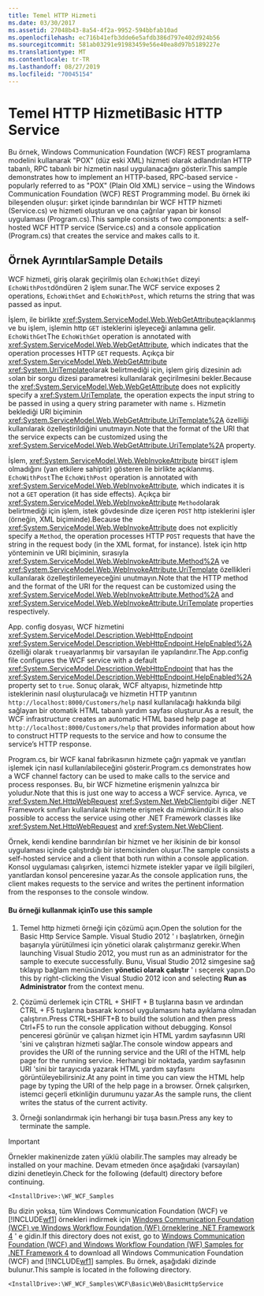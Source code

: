 ```yaml
---
title: Temel HTTP Hizmeti
ms.date: 03/30/2017
ms.assetid: 27048b43-8a54-4f2a-9952-594bbfab10ad
ms.openlocfilehash: ec716b41efb3dde6e5afdb386d797e402d924b56
ms.sourcegitcommit: 581ab03291e91983459e56e40ea8d97b5189227e
ms.translationtype: MT
ms.contentlocale: tr-TR
ms.lasthandoff: 08/27/2019
ms.locfileid: "70045154"
---
```

# <a name="basic-http-service"></a><span data-ttu-id="d42c3-102">Temel HTTP Hizmeti</span><span class="sxs-lookup"><span data-stu-id="d42c3-102">Basic HTTP Service</span></span>

<span data-ttu-id="d42c3-103">Bu örnek, Windows Communication Foundation (WCF) REST programlama modelini kullanarak "POX" (düz eski XML) hizmeti olarak adlandırılan HTTP tabanlı, RPC tabanlı bir hizmetin nasıl uygulanacağını gösterir.</span><span class="sxs-lookup"><span data-stu-id="d42c3-103">This sample demonstrates how to implement an HTTP-based, RPC-based service - popularly referred to as "POX" (Plain Old XML) service – using the Windows Communication Foundation (WCF) REST Programming model.</span></span> <span data-ttu-id="d42c3-104">Bu örnek iki bileşenden oluşur: şirket içinde barındırılan bir WCF HTTP hizmeti (Service.cs) ve hizmeti oluşturan ve ona çağrılar yapan bir konsol uygulaması (Program.cs).</span><span class="sxs-lookup"><span data-stu-id="d42c3-104">This sample consists of two components: a self-hosted WCF HTTP service (Service.cs) and a console application (Program.cs) that creates the service and makes calls to it.</span></span>

## <a name="sample-details"></a><span data-ttu-id="d42c3-105">Örnek Ayrıntılar</span><span class="sxs-lookup"><span data-stu-id="d42c3-105">Sample Details</span></span>

<span data-ttu-id="d42c3-106">WCF hizmeti, giriş olarak geçirilmiş olan `EchoWithGet` dizeyi `EchoWithPost`döndüren 2 işlem sunar.</span><span class="sxs-lookup"><span data-stu-id="d42c3-106">The WCF service exposes 2 operations, `EchoWithGet` and `EchoWithPost`, which returns the string that was passed as input.</span></span>

<span data-ttu-id="d42c3-107">İşlem, ile birlikte <xref:System.ServiceModel.Web.WebGetAttribute>açıklanmış ve bu işlem, işlemin http `GET` isteklerini işleyeceği anlamına gelir. `EchoWithGet`</span><span class="sxs-lookup"><span data-stu-id="d42c3-107">The `EchoWithGet` operation is annotated with <xref:System.ServiceModel.Web.WebGetAttribute>, which indicates that the operation processes HTTP `GET` requests.</span></span> <span data-ttu-id="d42c3-108">Açıkça bir <xref:System.ServiceModel.Web.WebGetAttribute> <xref:System.UriTemplate>olarak belirtmediği için, işlem giriş dizesinin adı `s`olan bir sorgu dizesi parametresi kullanılarak geçirilmesini bekler.</span><span class="sxs-lookup"><span data-stu-id="d42c3-108">Because the <xref:System.ServiceModel.Web.WebGetAttribute> does not explicitly specify a <xref:System.UriTemplate>, the operation expects the input string to be passed in using a query string parameter with name `s`.</span></span> <span data-ttu-id="d42c3-109">Hizmetin beklediği URI biçiminin <xref:System.ServiceModel.Web.WebGetAttribute.UriTemplate%2A> özelliği kullanılarak özelleştirildiğini unutmayın.</span><span class="sxs-lookup"><span data-stu-id="d42c3-109">Note that the format of the URI that the service expects can be customized using the <xref:System.ServiceModel.Web.WebGetAttribute.UriTemplate%2A> property.</span></span>

<span data-ttu-id="d42c3-110">İşlem, <xref:System.ServiceModel.Web.WebInvokeAttribute> bir`GET` işlem olmadığını (yan etkilere sahiptir) gösteren ile birlikte açıklanmış. `EchoWithPost`</span><span class="sxs-lookup"><span data-stu-id="d42c3-110">The `EchoWithPost` operation is annotated with <xref:System.ServiceModel.Web.WebInvokeAttribute>, which indicates it is not a `GET` operation (it has side effects).</span></span> <span data-ttu-id="d42c3-111">Açıkça bir <xref:System.ServiceModel.Web.WebInvokeAttribute> `Method`olarak belirtmediği için işlem, istek gövdesinde dize içeren `POST` http isteklerini işler (örneğin, XML biçiminde).</span><span class="sxs-lookup"><span data-stu-id="d42c3-111">Because the <xref:System.ServiceModel.Web.WebInvokeAttribute> does not explicitly specify a `Method`, the operation processes HTTP `POST` requests that have the string in the request body (in the XML format, for instance).</span></span> <span data-ttu-id="d42c3-112">İstek için http yönteminin ve URI biçiminin, sırasıyla <xref:System.ServiceModel.Web.WebInvokeAttribute.Method%2A> ve <xref:System.ServiceModel.Web.WebInvokeAttribute.UriTemplate> özellikleri kullanılarak özelleştirilemeyeceğini unutmayın.</span><span class="sxs-lookup"><span data-stu-id="d42c3-112">Note that the HTTP method and the format of the URI for the request can be customized using the <xref:System.ServiceModel.Web.WebInvokeAttribute.Method%2A> and <xref:System.ServiceModel.Web.WebInvokeAttribute.UriTemplate> properties respectively.</span></span>

<span data-ttu-id="d42c3-113">App. config dosyası, WCF hizmetini <xref:System.ServiceModel.Description.WebHttpEndpoint> <xref:System.ServiceModel.Description.WebHttpEndpoint.HelpEnabled%2A> özelliği olarak `true`ayarlanmış bir varsayılan ile yapılandırır.</span><span class="sxs-lookup"><span data-stu-id="d42c3-113">The App.config file configures the WCF service with a default <xref:System.ServiceModel.Description.WebHttpEndpoint> that has the <xref:System.ServiceModel.Description.WebHttpEndpoint.HelpEnabled%2A> property set to `true`.</span></span> <span data-ttu-id="d42c3-114">Sonuç olarak, WCF altyapısı, hizmetinde http isteklerinin nasıl oluşturulacağı ve hizmetin HTTP yanıtının `http://localhost:8000/Customers/help` nasıl kullanılacağı hakkında bilgi sağlayan bir otomatik HTML tabanlı yardım sayfası oluşturur.</span><span class="sxs-lookup"><span data-stu-id="d42c3-114">As a result, the WCF infrastructure creates an automatic HTML based help page at `http://localhost:8000/Customers/help` that provides information about how to construct HTTP requests to the service and how to consume the service’s HTTP response.</span></span>

<span data-ttu-id="d42c3-115">Program.cs, bir WCF kanal fabrikasının hizmete çağrı yapmak ve yanıtları işlemek için nasıl kullanılabileceğini gösterir.</span><span class="sxs-lookup"><span data-stu-id="d42c3-115">Program.cs demonstrates how a WCF channel factory can be used to make calls to the service and process responses.</span></span> <span data-ttu-id="d42c3-116">Bu, bir WCF hizmetine erişmenin yalnızca bir yoludur.</span><span class="sxs-lookup"><span data-stu-id="d42c3-116">Note that this is just one way to access a WCF service.</span></span> <span data-ttu-id="d42c3-117">Ayrıca, ve <xref:System.Net.HttpWebRequest> <xref:System.Net.WebClient>gibi diğer .NET Framework sınıfları kullanılarak hizmete erişmek da mümkündür.</span><span class="sxs-lookup"><span data-stu-id="d42c3-117">It is also possible to access the service using other .NET Framework classes like <xref:System.Net.HttpWebRequest> and <xref:System.Net.WebClient>.</span></span>

<span data-ttu-id="d42c3-118">Örnek, kendi kendine barındırılan bir hizmet ve her ikisinin de bir konsol uygulaması içinde çalıştırdığı bir istemcisinden oluşur.</span><span class="sxs-lookup"><span data-stu-id="d42c3-118">The sample consists a self-hosted service and a client that both run within a console application.</span></span> <span data-ttu-id="d42c3-119">Konsol uygulaması çalışırken, istemci hizmete istekler yapar ve ilgili bilgileri, yanıtlardan konsol penceresine yazar.</span><span class="sxs-lookup"><span data-stu-id="d42c3-119">As the console application runs, the client makes requests to the service and writes the pertinent information from the responses to the console window.</span></span>

#### <a name="to-use-this-sample"></a><span data-ttu-id="d42c3-120">Bu örneği kullanmak için</span><span class="sxs-lookup"><span data-stu-id="d42c3-120">To use this sample</span></span>

1. <span data-ttu-id="d42c3-121">Temel http hizmeti örneği için çözümü açın.</span><span class="sxs-lookup"><span data-stu-id="d42c3-121">Open the solution for the Basic Http Service Sample.</span></span> <span data-ttu-id="d42c3-122">Visual Studio 2012 ' ı başlatırken, örneğin başarıyla yürütülmesi için yönetici olarak çalıştırmanız gerekir.</span><span class="sxs-lookup"><span data-stu-id="d42c3-122">When launching Visual Studio 2012, you must run as an administrator for the sample to execute successfully.</span></span> <span data-ttu-id="d42c3-123">Bunu, Visual Studio 2012 simgesine sağ tıklayıp bağlam menüsünden **yönetici olarak çalıştır** ' ı seçerek yapın.</span><span class="sxs-lookup"><span data-stu-id="d42c3-123">Do this by right-clicking the Visual Studio 2012 icon and selecting **Run as Administrator** from the context menu.</span></span>

2. <span data-ttu-id="d42c3-124">Çözümü derlemek için CTRL + SHIFT + B tuşlarına basın ve ardından CTRL + F5 tuşlarına basarak konsol uygulamasını hata ayıklama olmadan çalıştırın.</span><span class="sxs-lookup"><span data-stu-id="d42c3-124">Press CTRL+SHIFT+B to build the solution and then press Ctrl+F5 to run the console application without debugging.</span></span> <span data-ttu-id="d42c3-125">Konsol penceresi görünür ve çalışan hizmet için HTML yardım sayfasının URI 'sini ve çalıştıran hizmeti sağlar.</span><span class="sxs-lookup"><span data-stu-id="d42c3-125">The console window appears and provides the URI of the running service and the URI of the HTML help page for the running service.</span></span> <span data-ttu-id="d42c3-126">Herhangi bir noktada, yardım sayfasının URI 'sini bir tarayıcıda yazarak HTML yardım sayfasını görüntüleyebilirsiniz.</span><span class="sxs-lookup"><span data-stu-id="d42c3-126">At any point in time you can view the HTML help page by typing the URI of the help page in a browser.</span></span> <span data-ttu-id="d42c3-127">Örnek çalışırken, istemci geçerli etkinliğin durumunu yazar.</span><span class="sxs-lookup"><span data-stu-id="d42c3-127">As the sample runs, the client writes the status of the current activity.</span></span>

3. <span data-ttu-id="d42c3-128">Örneği sonlandırmak için herhangi bir tuşa basın.</span><span class="sxs-lookup"><span data-stu-id="d42c3-128">Press any key to terminate the sample.</span></span>

> [!IMPORTANT]
> <span data-ttu-id="d42c3-129">Örnekler makinenizde zaten yüklü olabilir.</span><span class="sxs-lookup"><span data-stu-id="d42c3-129">The samples may already be installed on your machine.</span></span> <span data-ttu-id="d42c3-130">Devam etmeden önce aşağıdaki (varsayılan) dizini denetleyin.</span><span class="sxs-lookup"><span data-stu-id="d42c3-130">Check for the following (default) directory before continuing.</span></span>
>
> `<InstallDrive>:\WF_WCF_Samples`
>
> <span data-ttu-id="d42c3-131">Bu dizin yoksa, tüm Windows Communication Foundation (WCF) ve [!INCLUDE[wf1](../../../../includes/wf1-md.md)] örnekleri indirmek için [Windows Communication Foundation (WCF) ve Windows Workflow Foundation (WF) örneklerine .NET Framework 4](https://go.microsoft.com/fwlink/?LinkId=150780) ' e gidin.</span><span class="sxs-lookup"><span data-stu-id="d42c3-131">If this directory does not exist, go to [Windows Communication Foundation (WCF) and Windows Workflow Foundation (WF) Samples for .NET Framework 4](https://go.microsoft.com/fwlink/?LinkId=150780) to download all Windows Communication Foundation (WCF) and [!INCLUDE[wf1](../../../../includes/wf1-md.md)] samples.</span></span> <span data-ttu-id="d42c3-132">Bu örnek, aşağıdaki dizinde bulunur.</span><span class="sxs-lookup"><span data-stu-id="d42c3-132">This sample is located in the following directory.</span></span>
>
> `<InstallDrive>:\WF_WCF_Samples\WCF\Basic\Web\BasicHttpService`
